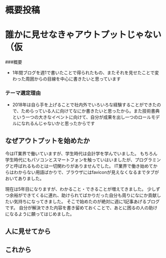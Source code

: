 # 概要投稿

# 誰かに見せなきゃアウトプットじゃない（仮
###概要
- 1年間ブログを週1で書いたことで得られたもの、またそれを見せたことで変わった周囲からの目線を中心に書きたいと思っています

### テーマ選定理由
- 2018年は自ら手を上げることで社内外でいろいろな経験することができたので、ためらっている人に向けてなにか書きたいと思ったから。また技術書典という一つの大きなイベントに向けて、自分が成果を出し一つのロールモデルになれるんじゃないかと思ったからです

## なぜアウトプットを始めたか
今はIT業界で働いていますが、学生時代は会計学を学んでいました。
もちろん学生時代にもパソコンとスマートフォンを触っていはいましたが、プログラミングと呼ばれるものとは一切関わりがありませんでした。
IT業界で働き始めてからはわからない用語ばかりで、ブラウザにはfaviconが見えなくなるまでタブがおいてありました。

現在は5年目になりますが、わかること・できることが増えてきました。
少しずつ余裕ができてくるに連れ、助けられてばかりだった自分も周りになにか貢献したい気持ちになってきました。
そこで始めたのが絶対に週に1記事あげるブログです。
自分が解決できた内容を書き留めておくことで、あとに困るの人の助けになるように願ってはじめました。

## 人に見せてから



## これから